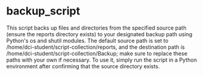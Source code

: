 # backup_script

This script backs up files and directories from the specified source path (ensure the reports directory exists) to your designated backup path using Python's os and shutil modules. The default source path is set to /home/dci-student/script-collection/reports, and the destination path is /home/dci-student/script-collection/Backup; make sure to replace these paths with your own if necessary. To use it, simply run the script in a Python environment after confirming that the source directory exists.
